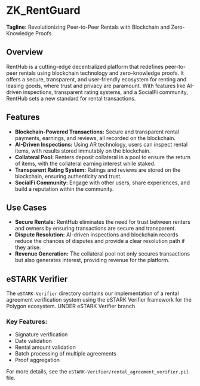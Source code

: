 # ZK_RentGuard

**Tagline:** Revolutionizing Peer-to-Peer Rentals with Blockchain and Zero-Knowledge Proofs

## Overview

RentHub is a cutting-edge decentralized platform that redefines peer-to-peer rentals using blockchain technology and zero-knowledge proofs. It offers a secure, transparent, and user-friendly ecosystem for renting and leasing goods, where trust and privacy are paramount. With features like AI-driven inspections, transparent rating systems, and a SocialFi community, RentHub sets a new standard for rental transactions.

## Features

- **Blockchain-Powered Transactions:** Secure and transparent rental payments, earnings, and reviews, all recorded on the blockchain.
- **AI-Driven Inspections:** Using AR technology, users can inspect rental items, with results stored immutably on the blockchain.
- **Collateral Pool:** Renters deposit collateral in a pool to ensure the return of items, with the collateral earning interest while staked.
- **Transparent Rating System:** Ratings and reviews are stored on the blockchain, ensuring authenticity and trust.
- **SocialFi Community:** Engage with other users, share experiences, and build a reputation within the community.

## Use Cases

- **Secure Rentals:** RentHub eliminates the need for trust between renters and owners by ensuring transactions are secure and transparent.
- **Dispute Resolution:** AI-driven inspections and blockchain records reduce the chances of disputes and provide a clear resolution path if they arise.
- **Revenue Generation:** The collateral pool not only secures transactions but also generates interest, providing revenue for the platform.

## eSTARK Verifier

The `eSTARK-Verifier` directory contains our implementation of a rental agreement verification system using the eSTARK Verifier framework for the Polygon ecosystem.
UNDER eSTARK Verifier branch 
### Key Features:
- Signature verification
- Date validation
- Rental amount validation
- Batch processing of multiple agreements
- Proof aggregation

For more details, see the `eSTARK-Verifier/rental_agreement_verifier.pil` file.
